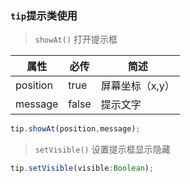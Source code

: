 <!--
 * @Autor: liu_x25@ecidi.com
 * @Date: 2021-11-01 17:33:55
 * @LastEditors: liu_x25@ecidi.com
 * @LastEditTime: 2021-11-03 19:36:14
 * @Description: 实例说明
-->

### `tip`提示类使用


>`showAt()` 打开提示框

|  属性   | 必传 | 简述  |
|  ----   |  ---- | ----  |
| position  |true|屏幕坐标（x,y） |
| message  |false|提示文字 |

```javascript
tip.showAt(position,message);
```
>`setVisible()` 设置提示框显示隐藏
```javascript
tip.setVisible(visible:Boolean);
```
